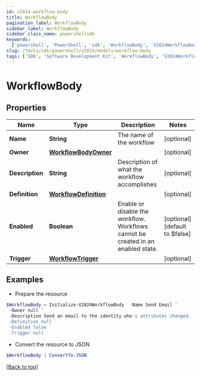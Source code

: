 ```yaml
---
id: v2024-workflow-body
title: WorkflowBody
pagination_label: WorkflowBody
sidebar_label: WorkflowBody
sidebar_class_name: powershellsdk
keywords:
  ['powershell', 'PowerShell', 'sdk', 'WorkflowBody', 'V2024WorkflowBody']
slug: /tools/sdk/powershell/v2024/models/workflow-body
tags: ['SDK', 'Software Development Kit', 'WorkflowBody', 'V2024WorkflowBody']
---
```


# WorkflowBody

## Properties

| Name | Type | Description | Notes |
| --- | --- | --- | --- |
| **Name** | **String** | The name of the workflow | [optional] |
| **Owner** | [**WorkflowBodyOwner**](workflow-body-owner) |  | [optional] |
| **Description** | **String** | Description of what the workflow accomplishes | [optional] |
| **Definition** | [**WorkflowDefinition**](workflow-definition) |  | [optional] |
| **Enabled** | **Boolean** | Enable or disable the workflow. Workflows cannot be created in an enabled state. | [optional] [default to $false] |
| **Trigger** | [**WorkflowTrigger**](workflow-trigger) |  | [optional] |

## Examples

- Prepare the resource

```powershell
$WorkflowBody = Initialize-V2024WorkflowBody  -Name Send Email `
 -Owner null `
 -Description Send an email to the identity who's attributes changed. `
 -Definition null `
 -Enabled false `
 -Trigger null
```

- Convert the resource to JSON

```powershell
$WorkflowBody | ConvertTo-JSON
```

[[Back to top]](#)
